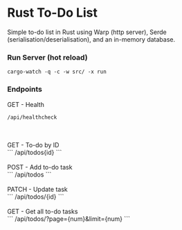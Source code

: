 # Rust To-Do List

Simple to-do list in Rust using Warp (http server), Serde (serialisation/deserialisation), and an in-memory database.

### Run Server (hot reload)
```
cargo-watch -q -c -w src/ -x run
```

### Endpoints
GET - Health <br>
```
/api/healthcheck
```

<br>
<br>
GET - To-do by ID <br>
```
/api/todos{id}
```

<br>
<br>
POST - Add to-do task<br>
```
/api/todos
```

<br>
<br>
PATCH - Update task<br>
```
/api/todos/{id}
```

<br>
<br>
GET - Get all to-do tasks<br>
```
/api/todos/?page={num}&limit={num}
```